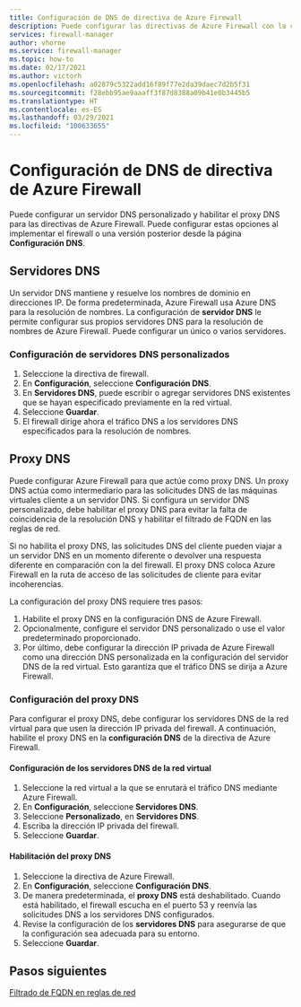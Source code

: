 ```yaml
---
title: Configuración de DNS de directiva de Azure Firewall
description: Puede configurar las directivas de Azure Firewall con la configuración del servidor DNS y del proxy DNS.
services: firewall-manager
author: vhorne
ms.service: firewall-manager
ms.topic: how-to
ms.date: 02/17/2021
ms.author: victorh
ms.openlocfilehash: a02879c5322add16f89f77e2da39daec7d2b5f31
ms.sourcegitcommit: f28ebb95ae9aaaff3f87d8388a09b41e0b3445b5
ms.translationtype: HT
ms.contentlocale: es-ES
ms.lasthandoff: 03/29/2021
ms.locfileid: "100633655"
---
```

# <a name="azure-firewall-policy-dns-settings"></a>Configuración de DNS de directiva de Azure Firewall

Puede configurar un servidor DNS personalizado y habilitar el proxy DNS para las directivas de Azure Firewall. Puede configurar estas opciones al implementar el firewall o una versión posterior desde la página **Configuración DNS**.

## <a name="dns-servers"></a>Servidores DNS

Un servidor DNS mantiene y resuelve los nombres de dominio en direcciones IP. De forma predeterminada, Azure Firewall usa Azure DNS para la resolución de nombres. La configuración de **servidor DNS** le permite configurar sus propios servidores DNS para la resolución de nombres de Azure Firewall. Puede configurar un único o varios servidores.

### <a name="configure-custom-dns-servers"></a>Configuración de servidores DNS personalizados

1. Seleccione la directiva de firewall.
2. En **Configuración**, seleccione **Configuración DNS**.
3. En **Servidores DNS**, puede escribir o agregar servidores DNS existentes que se hayan especificado previamente en la red virtual.
4. Seleccione **Guardar**.
5. El firewall dirige ahora el tráfico DNS a los servidores DNS especificados para la resolución de nombres.

## <a name="dns-proxy"></a>Proxy DNS

Puede configurar Azure Firewall para que actúe como proxy DNS. Un proxy DNS actúa como intermediario para las solicitudes DNS de las máquinas virtuales cliente a un servidor DNS. Si configura un servidor DNS personalizado, debe habilitar el proxy DNS para evitar la falta de coincidencia de la resolución DNS y habilitar el filtrado de FQDN en las reglas de red.

Si no habilita el proxy DNS, las solicitudes DNS del cliente pueden viajar a un servidor DNS en un momento diferente o devolver una respuesta diferente en comparación con la del firewall. El proxy DNS coloca Azure Firewall en la ruta de acceso de las solicitudes de cliente para evitar incoherencias.

La configuración del proxy DNS requiere tres pasos:

1. Habilite el proxy DNS en la configuración DNS de Azure Firewall.
2. Opcionalmente, configure el servidor DNS personalizado o use el valor predeterminado proporcionado.
3. Por último, debe configurar la dirección IP privada de Azure Firewall como una dirección DNS personalizada en la configuración del servidor DNS de la red virtual. Esto garantiza que el tráfico DNS se dirija a Azure Firewall.

### <a name="configure-dns-proxy"></a>Configuración del proxy DNS

Para configurar el proxy DNS, debe configurar los servidores DNS de la red virtual para que usen la dirección IP privada del firewall. A continuación, habilite el proxy DNS en la **configuración DNS** de la directiva de Azure Firewall.

#### <a name="configure-virtual-network-dns-servers"></a>Configuración de los servidores DNS de la red virtual

1. Seleccione la red virtual a la que se enrutará el tráfico DNS mediante Azure Firewall.
2. En **Configuración**, seleccione **Servidores DNS**.
3. Seleccione **Personalizado**, en **Servidores DNS**.
4. Escriba la dirección IP privada del firewall.
5. Seleccione **Guardar**.

#### <a name="enable-dns-proxy"></a>Habilitación del proxy DNS

1. Seleccione la directiva de Azure Firewall.
2. En **Configuración**, seleccione **Configuración DNS**.
3. De manera predeterminada, el **proxy DNS** está deshabilitado. Cuando está habilitado, el firewall escucha en el puerto 53 y reenvía las solicitudes DNS a los servidores DNS configurados.
4. Revise la configuración de los **servidores DNS** para asegurarse de que la configuración sea adecuada para su entorno.
5. Seleccione **Guardar**.

## <a name="next-steps"></a>Pasos siguientes

[Filtrado de FQDN en reglas de red](fqdn-filtering-network-rules.md)